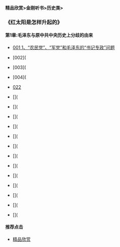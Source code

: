 #### 精品欣赏>金刚听书>历史类>
### 《红太阳是怎样升起的》
#### 第1章:毛泽东与原中共中央历史上分歧的由来

- [001  1、“农民党”、“军党”和毛泽东的“书记专政”问题](https://m.dw.com/zh/sun-001-mp3-stereo/av-16044134)

- [002](

- [003](

- [004](
- [022](https://m.dw.com/zh/sun-022-mp3-stereo/av-16131068)
- [](
- [](
- [](
- [](
- [](
- [](
- [](
- [](
- [](
- [](
- [](
- [](
- [](






#### 推荐点击
- [精品欣赏](https://summer200.github.io/content/main)

